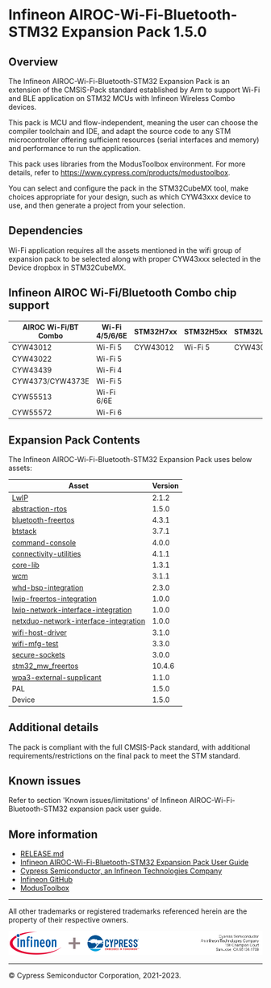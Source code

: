 # Infineon AIROC-Wi-Fi-Bluetooth-STM32 Expansion Pack 1.5.0

## Overview
The Infineon AIROC-Wi-Fi-Bluetooth-STM32 Expansion Pack is an extension of the CMSIS-Pack standard established by Arm
to support Wi-Fi and BLE application on STM32 MCUs with Infineon Wireless Combo devices.

This pack is MCU and flow-independent, meaning the user can choose the compiler toolchain and IDE,
and adapt the source code to any STM microcontroller offering sufficient resources (serial
interfaces and memory) and performance to run the application.

This pack uses libraries from the ModusToolbox environment. For more details, refer to
https://www.cypress.com/products/modustoolbox.

You can select and configure the pack in the STM32CubeMX tool, make choices appropriate for your
design, such as which CYW43xxx device to use, and then generate a project from your selection.

## Dependencies
Wi-Fi application requires all the assets mentioned in the wifi group of expansion pack to be
selected along with proper CYW43xxx selected in the Device dropbox in STM32CubeMX.

## Infineon AIROC Wi-Fi/Bluetooth Combo chip support
|  AIROC Wi-Fi/BT Combo        | Wi-Fi 4/5/6/6E|  STM32H7xx     | STM32H5xx| STM32U5xx     | STM32L5xx | Infineon WHD 
| ---------------------------- | ---------  | ---------------------------- | ---------  | ---------------------------- | ---------  | ---------  |
| CYW43012                     |  Wi-Fi 5   | CYW43012                     |  Wi-Fi 5   | CYW43012                     |  Wi-Fi 5   | Wi-Fi 5   |
| CYW43022                     |  Wi-Fi 5   |
| CYW43439                     |  Wi-Fi 4   |
| CYW4373/CYW4373E             |  Wi-Fi 5   |
| CYW55513                     |  Wi-Fi 6/6E|
| CYW55572                     |  Wi-Fi 6   |

## Expansion Pack Contents
The Infineon AIROC-Wi-Fi-Bluetooth-STM32 Expansion Pack uses below assets:

|  Asset                                                                                                     | Version |
| ---------------------------------------------------------------------------------------------------------- | ------- |
| [LwIP](https://git.savannah.nongnu.org/cgit/lwip.git)                                                      |  2.1.2  |
| [abstraction-rtos](https://github.com/Infineon/abstraction-rtos)                                           |  1.5.0  |
| [bluetooth-freertos](https://github.com/Infineon/btstack-integration)                                      |  4.3.1  |
| [btstack](https://github.com/Infineon/btstack)                                                             |  3.7.1  |
| [command-console](https://github.com/Infineon/command-console)                                             |  4.0.0  |
| [connectivity-utilities](https://github.com/Infineon/connectivity-utilities)                               |  4.1.1  |
| [core-lib](https://github.com/Infineon/core-lib)                                                           |  1.3.1  |
| [wcm](https://github.com/Infineon/wifi-connection-manager)                                                 |  3.1.1  |
| [whd-bsp-integration](https://github.com/Infineon/whd-bsp-integration)                                     |  2.3.0  |
| [lwip-freertos-integration](https://github.com/Infineon/lwip-freertos-integration)                         |  1.0.0  |
| [lwip-network-interface-integration](https://github.com/Infineon/lwip-network-interface-integration)       |  1.0.0  |
| [netxduo-network-interface-integration](https://github.com/Infineon/netxduo-network-interface-integration) |  1.0.0  |
| [wifi-host-driver](https://github.com/Infineon/wifi-host-driver)                                           |  3.1.0  |
| [wifi-mfg-test](https://github.com/Infineon/wifi-mfg-test)                                                 |  3.3.0  |
| [secure-sockets](https://github.com/Infineon/secure-sockets)                                               |  3.0.0  |
| [stm32_mw_freertos](https://github.com/STMicroelectronics/stm32_mw_freertos)                               | 10.4.6  |
| [wpa3-external-supplicant](https://github.com/Infineon/wpa3-external-supplicant)                           |  1.1.0  |
| PAL                                                                                                        |  1.5.0  |
| Device                                                                                                     |  1.5.0  |

## Additional details
The pack is compliant with the full CMSIS-Pack standard, with additional requirements/restrictions
on the final pack to meet the STM standard.

## Known issues
Refer to section 'Known issues/limitations' of Infineon AIROC-Wi-Fi-Bluetooth-STM32 expansion pack user guide.


## More information
* [RELEASE.md](./RELEASE.md)
* [Infineon AIROC-Wi-Fi-Bluetooth-STM32 Expansion Pack User Guide](./Documentation/InfineonAIROC-Wi-Fi-Bluetooth-STM32ExpansionPack_UserGuide.pdf)
* [Cypress Semiconductor, an Infineon Technologies Company](http://www.infineon.com)
* [Infineon GitHub](https://github.com/Infineon/)
* [ModusToolbox](https://www.infineon.com/cms/en/design-support/tools/sdk/modustoolbox-software/)

------

All other trademarks or registered trademarks referenced herein are the property of their respective
owners.

![Banner](Documentation/ifx-cy-banner.png)

-------------------------------------------------------------------------------

© Cypress Semiconductor Corporation, 2021-2023.
